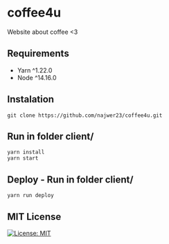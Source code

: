 # coffee4u
Website about coffee &lt;3 

## Requirements
* Yarn ^1.22.0
* Node ^14.16.0

## Instalation
```
git clone https://github.com/najwer23/coffee4u.git
```
## Run in folder client/
```
yarn install
yarn start
```
## Deploy - Run in folder client/
```
yarn run deploy
``` 
## MIT License
[![License: MIT](https://img.shields.io/badge/License-MIT-yellow.svg)](https://opensource.org/licenses/MIT)